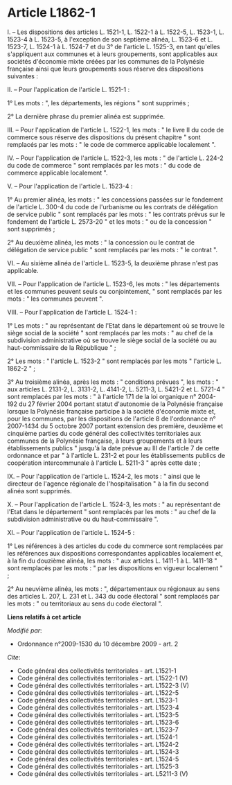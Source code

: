 # Article L1862-1

I. – Les dispositions des articles L. 1521-1, L. 1522-1 à L. 1522-5, 
L. 1523-1, L. 1523-4 à L. 1523-5, à l'exception de son septième alinéa, L. 1523-6 et L. 1523-7, L. 1524-1 à L. 1524-7 et du
3° de l'article L. 1525-3, en tant qu'elles s'appliquent aux communes et à leurs groupements, sont applicables aux sociétés
d'économie mixte créées par les communes de la Polynésie française ainsi que leurs groupements sous réserve des dispositions
suivantes : 

II. – Pour l'application de l'article L. 1521-1 : 

1° Les mots : ", les départements, les régions " sont supprimés ; 

2° La dernière phrase du premier alinéa est supprimée. 

III. – Pour l'application de l'article L. 1522-1, les mots : " le livre II du code de commerce sous réserve des dispositions
du présent chapitre " sont remplacés par les mots : " le code de commerce applicable localement ". 

IV. – Pour l'application de l'article L. 1522-3, les mots : " de l'article L. 224-2 du code de commerce " sont remplacés par
les mots : " du code de commerce applicable localement ". 

V. – Pour l'application de l'article L. 1523-4 : 

1° Au premier alinéa, les mots : " les concessions passées sur le fondement de l'article L. 300-4 du code de l'urbanisme ou
les contrats de délégation de service public " sont remplacés par les mots : " les contrats prévus sur le fondement de
l'article L. 2573-20 " et les mots : " ou de la concession " sont supprimés ; 

2° Au deuxième alinéa, les mots : " la concession ou le contrat de délégation de service public " sont remplacés par les
mots : " le contrat ". 

VI. – Au sixième alinéa de l'article L. 1523-5, la deuxième phrase n'est pas applicable. 

VII. – Pour l'application de l'article L. 1523-6, les mots : " les départements et les communes peuvent seuls ou
conjointement, " sont remplacés par les mots : " les communes peuvent ". 

VIII. – Pour l'application de l'article L. 1524-1 : 

1° Les mots : " au représentant de l'Etat dans le département où se trouve le siège social de la société " sont remplacés par
les mots : " au chef de la subdivision administrative où se trouve le siège social de la société ou au haut-commissaire de la
République " ; 

2° Les mots : " l'article L. 1523-2 " sont remplacés par les mots " l'article L. 1862-2 " ; 

3° Au troisième alinéa, après les mots : " conditions prévues ", les mots : " aux articles L. 2131-2, L. 3131-2, L. 4141-2,
L. 5211-3, L. 5421-2 et L. 5721-4 " sont remplacés par les mots : " à l'article 171 de la loi organique n° 2004-192 du 27
février 2004 portant statut d'autonomie de la Polynésie française lorsque la Polynésie française participe à la société
d'économie mixte et, pour les communes, par les dispositions de l'article 8 de l'ordonnance n° 2007-1434 du 5 octobre 2007
portant extension des première, deuxième et cinquième parties du code général des collectivités territoriales aux communes de
la Polynésie française, à leurs groupements et à leurs établissements publics " jusqu'à la date prévue au III de l'article 7
de cette ordonnance et par " à l'article L. 231-2 et pour les établissements publics de coopération intercommunale à
l'article L. 5211-3 " après cette date ; 

IX. – Pour l'application de l'article L. 1524-2, les mots : " ainsi que le directeur de l'agence régionale de
l'hospitalisation " à la fin du second alinéa sont supprimés. 

X. – Pour l'application de l'article L. 1524-3, les mots : " au représentant de l'Etat dans le département " sont remplacés
par les mots : " au chef de la subdivision administrative ou du haut-commissaire ". 

XI. – Pour l'application de l'article L. 1524-5 : 

1° Les références à des articles du code du commerce sont remplacées par les références aux dispositions correspondantes
applicables localement et, à la fin du douzième alinéa, les mots : " aux articles L. 1411-1 à L. 1411-18 " sont remplacés par
les mots : " par les dispositions en vigueur localement " ; 

2° Au neuvième alinéa, les mots : ", départementaux ou régionaux au sens des articles L. 207, L. 231 et L. 343 du code
électoral " sont remplacés par les mots : " ou territoriaux au sens du code électoral ".

**Liens relatifs à cet article**

_Modifié par_:

  - Ordonnance n°2009-1530 du 10 décembre 2009 - art. 2

_Cite_:

  - Code général des collectivités territoriales - art. L1521-1
  - Code général des collectivités territoriales - art. L1522-1 (V)
  - Code général des collectivités territoriales - art. L1522-3 (V)
  - Code général des collectivités territoriales - art. L1522-5
  - Code général des collectivités territoriales - art. L1523-1
  - Code général des collectivités territoriales - art. L1523-4
  - Code général des collectivités territoriales - art. L1523-5
  - Code général des collectivités territoriales - art. L1523-6
  - Code général des collectivités territoriales - art. L1523-7
  - Code général des collectivités territoriales - art. L1524-1
  - Code général des collectivités territoriales - art. L1524-2
  - Code général des collectivités territoriales - art. L1524-3
  - Code général des collectivités territoriales - art. L1524-5
  - Code général des collectivités territoriales - art. L1525-3
  - Code général des collectivités territoriales - art. L5211-3 (V)
